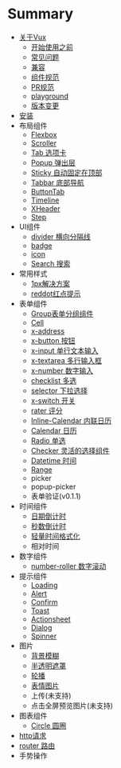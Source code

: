 # Summary

* [关于Vux](README.md)
    * [开始使用之前](about/before.md)
    * [常见问题](about/questions.md)
    * [兼容](about/component-compatibility.md)
    * [组件规范](about/component-standard.md)
    * [PR规范](about/PR.md)
    * [playground](about/playground.md)
    * [版本变更](版本变更.md)
* [安装](安装.md)
* 布局组件
    * [Flexbox](layout/flexbox.md)
    * [Scroller](layout/scroller.md)
    * [Tab 选项卡](layout/tab.md)
    * [Popup 弹出层](layout/popup.md)
    * [Sticky 自动固定在顶部](layout/sticky.md)
    * [Tabbar 底部导航](layout/tabbar.md)
    * [ButtonTab](layout/button-tab.md)
    * [Timeline](layout/timeline.md)
    * [XHeader](layout/x-header.md)
    * [Step](step.md)
* UI组件
    * [divider 横向分隔线](ui/divider.md)
    * [badge](ui/badge.md)
    * [icon](ui/icon.md)
    * [Search 搜索](ui/search-搜索.md)
* 常用样式
    * [1px解决方案](style/1px.md)
    * [reddot红点提示](style/reddot.md)
* 表单组件
    * [Group表单分组组件](form/group.md)
    * [Cell](form/cell.md)
    * [x-address](form/address.md)
    * [x-button 按钮](form/x-button.md)
    * [x-input 单行文本输入](form/x-input.md)
    * [x-textarea 多行输入框](form/x-textarea.md)
    * [x-number 数字输入](form/x-number.md)
    * [checklist 多选](form/checklist.md)
    * [selector 下拉选择](form/selector.md)
    * [x-switch 开关](form/switch.md)
    * [rater 评分](form/rater.md)
    * [Inline-Calendar 内联日历](form/inline-calendar.md)
    * [Calendar 日历](form/calendar.md)
    * [Radio 单选](form/radio.md)
    * [Checker 灵活的选择组件](form/checker.md)
    * [Datetime 时间](form/datetime.md)
    * [Range](form/range.md)
    * picker
    * popup-picker
    * 表单验证\(v0.1.1\)
* 时间组件
    * [日期倒计时](date/clocker.md)
    * [秒数倒计时](date/seconds-countdown.md)
    * [轻量时间格式化](date/format.md)
    * 相对时间
* 数字组件
    * [number-roller 数字滚动](number/number-roller.md)
* 提示组件
    * [Loading](message/loading.md)
    * [Alert](message/alert.md)
    * [Confirm](message/confirm.md)
    * [Toast](message/toast.md)
    * [Actionsheet](message/actionsheet.md)
    * [Dialog](message/dialog.md)
    * [Spinner](message/spinner.md)
* 图片
    * [背景模糊](image/blur.md)
    * [半透明遮罩](image/masker.md)
    * [轮播](image/swiper.md)
    * [表情图片](image/wechat-emotion.md)
    * 上传\(未支持\)
    * 点击全屏预览图片\(未支持\)
* 图表组件
    * [Circle 圆圈](chart/circle.md)
* [http请求](guide/http.md)
* [router 路由](guide/router.md)
* 手势操作

